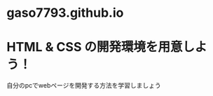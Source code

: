 # gaso7793.github.io
<!DOCTYPE html>
<html>
  <head>
    <meta charset="utf-8">
    <title>Progate</title>
    <link rel="stylesheet" href="stylesheet.css">
  </head>
  <body>
    <h1 class="title">HTML & CSS の開発環境を用意しよう！</h1>
    <p>自分のpcでwebページを開発する方法を学習しましょう</p>
  </body>
</html>
